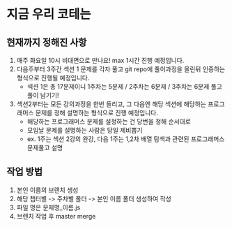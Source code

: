 # 지금 우리 코테는

## 현재까지 정해진 사항
1. 매주 화요일 10시 비대면으로 만나요! max 1시간 진행 예정입니다.
2. 다음주부터 3주간 섹션 1 문제를 각자 풀고 git repo에 풀이과정을 올린뒤 인증하는 형식으로 진행될 예정입니다.
    - 섹션 1은 총 17문제이니 1주차는 5문제 / 2주차는 6문제 / 3주차는 6문제 풀고 풀이 남기기!
3. 섹션2부터는 모든 강의과정을 한번 돌리고, 그 다음엔 해당 섹션에 해당하는 프로그래머스 문제를 정해 설명하는 형식으로 진행 예정입니다.
    - 해당하는 프로그래머스 문제를 설정하는 건 당번을 정해 순서대로
    - 모임날 문제를 설명하는 사람은 당일 제비뽑기
    - ex. 1주는 섹션 2강의 완강, 다음 1주는 1,2차 배열 탐색과 관련된 프로그래머스 문제풀고 설명

## 작업 방법
1. 본인 이름의 브렌치 생성
2. 해당 챕터별 -> 주차별 폴더 -> 본인 이름 폴더 생성하여 작성
3. 파일 명은 문제명_이름.js
4. 브렌치 작업 후 master merge
